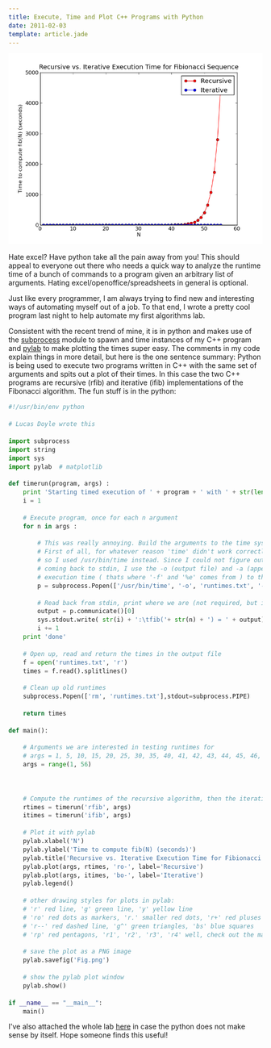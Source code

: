 ```yaml
---
title: Execute, Time and Plot C++ Programs with Python
date: 2011-02-03
template: article.jade
---
```


<div class="img-container">

<img src="/img/posts/Fig.png">

</div>

Hate excel? Have python take all the pain away from you! This should appeal to everyone out there who needs a quick way to analyze the runtime time of a bunch of commands to a program given an arbitrary list of arguments. Hating excel/openoffice/spreadsheets in general is optional.

Just like every programmer, I am always trying to find new and interesting ways of automating myself out of a job. To that end, I wrote a pretty cool program last night to help automate my first algorithms lab.

<span class="more"></span>

Consistent with the recent trend of mine, it is in python and makes use of the [subprocess](http://docs.python.org/library/subprocess.html) module to spawn and time instances of my C++ program and [pylab](http://matplotlib.sourceforge.net/) to make plotting the times super easy. The comments in my code explain things in more detail, but here is the one sentence summary: Python is being used to execute two programs written in C++ with the same set of arguments and spits out a plot of their times. In this case the two C++ programs are recursive (rfib) and iterative (ifib) implementations of the Fibonacci algorithm. The fun stuff is in the python:

```python
#!/usr/bin/env python

# Lucas Doyle wrote this

import subprocess
import string
import sys
import pylab  # matplotlib

def timerun(program, args) :
    print 'Starting timed execution of ' + program + ' with ' + str(len(args)) + ' arguments.'
    i = 1
    
    # Execute program, once for each n argument
    for n in args :
        
        # This was really annoying. Build the arguments to the time system call to the time command.
        # First of all, for whatever reason 'time' didn't work correctly with any arguments other than -p, 
        # so I used /usr/bin/time instead. Since I could not figure out why the output of 'time' was not
        # coming back to stdin, I use the -o (output file) and -a (append) option to just output the real
        # execution time ( thats where '-f' and '%e' comes from ) to the file.
        p = subprocess.Popen(['/usr/bin/time', '-o', 'runtimes.txt', '-a', '-f', '%e', './' + program, str(n)], stdout=subprocess.PIPE)
        
        # Read back from stdin, print where we are (not required, but its nice)
        output = p.communicate()[0]
        sys.stdout.write( str(i) + ':\tfib('+ str(n) + ') = ' + output)
        i += 1
    print 'done'
    
    # Open up, read and return the times in the output file
    f = open('runtimes.txt', 'r')
    times = f.read().splitlines()

    # Clean up old runtimes
    subprocess.Popen(['rm', 'runtimes.txt'],stdout=subprocess.PIPE)
    
    return times

def main():
    
    # Arguments we are interested in testing runtimes for
    # args = 1, 5, 10, 15, 20, 25, 30, 35, 40, 41, 42, 43, 44, 45, 46, 47, 48
    args = range(1, 56)
    
    
    
    # Compute the runtimes of the recursive algorithm, then the iterative one
    rtimes = timerun('rfib', args)
    itimes = timerun('ifib', args)

    # Plot it with pylab
    pylab.xlabel('N')
    pylab.ylabel('Time to compute fib(N) (seconds)')
    pylab.title('Recursive vs. Iterative Execution Time for Fibionacci Sequence')
    pylab.plot(args, rtimes, 'ro-', label='Recursive')
    pylab.plot(args, itimes, 'bo-', label='Iterative')
    pylab.legend()

    # other drawing styles for plots in pylab:
    # 'r' red line, 'g' green line, 'y' yellow line 
    # 'ro' red dots as markers, 'r.' smaller red dots, 'r+' red pluses
    # 'r--' red dashed line, 'g^' green triangles, 'bs' blue squares
    # 'rp' red pentagons, 'r1', 'r2', 'r3', 'r4' well, check out the markers

    # save the plot as a PNG image
    pylab.savefig('Fig.png')

    # show the pylab plot window
    pylab.show()

if __name__ == "__main__":
    main()
```

I've also attached the whole lab [here](/misc/lab1.zip) in case the python does not make sense by itself. Hope someone finds this useful!

